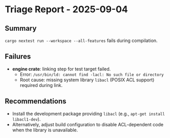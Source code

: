 # Triage Report - 2025-09-04

## Summary
`cargo nextest run --workspace --all-features` fails during compilation.

## Failures
- **engine crate**: linking step for test target failed.
  - Error: `/usr/bin/ld: cannot find -lacl: No such file or directory`
  - Root cause: missing system library `libacl` (POSIX ACL support) required during link.

## Recommendations
- Install the development package providing `libacl` (e.g., `apt-get install libacl1-dev`).
- Alternatively, adjust build configuration to disable ACL-dependent code when the library is unavailable.
